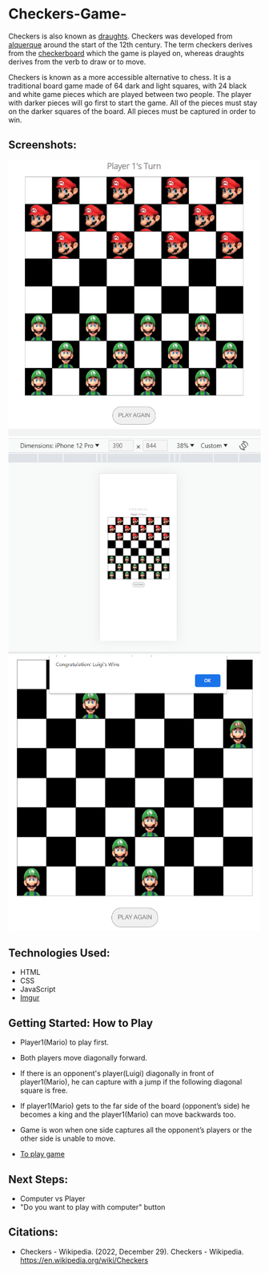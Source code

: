 # Checkers-Game-

Checkers is also known as [draughts](https://en.wikipedia.org/wiki/English_draughts). Checkers was developed from [alquerque](https://en.wikipedia.org/wiki/Alquerque) around the start of the 12th century. The term checkers derives from the [checkerboard](https://en.wikipedia.org/wiki/Checkerboard) which the game is played on, whereas draughts derives from the verb to draw or to move.

Checkers is known as a more accessible alternative to chess. It is a traditional board game made of 64 dark and light squares, with 24 black and white game pieces which are played between two people. The player with darker pieces will go first to start the game. All of the pieces must stay on the darker squares of the board. All pieces must be captured in order to win. 


## Screenshots:

<img src="Computer size.png"/>


<img src="Mobile size.png"/>


<img src="Winner Luigi.png"/>



## Technologies Used:

- HTML
- CSS
- JavaScript
- [Imgur](https://imgur.com/)


## Getting Started: How to Play

- Player1(Mario) to play first.
- Both players move diagonally forward.
- If there is an opponent's player(Luigi) diagonally in front of player1(Mario), he can capture with a jump if the following diagonal square is free.
- If player1(Mario) gets to the far side of the board (opponent’s side) he becomes a king and the player1(Mario) can move backwards too.
- Game is won when one side captures all the opponent’s players or the other side is unable to move.

- [To play game]( https://beeina.github.io/Checkers-Game-/)


## Next Steps: 

- Computer vs Player
- "Do you want to play with computer" button

## Citations:

- Checkers - Wikipedia. (2022, December 29). Checkers - Wikipedia. https://en.wikipedia.org/wiki/Checkers






